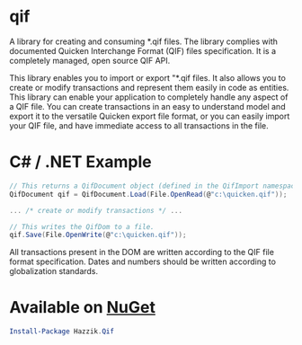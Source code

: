 # qif
A library for creating and consuming *.qif files. The library complies with documented Quicken Interchange Format (QIF) files specification. It is a completely managed, open source QIF API.

This library enables you to import or export "*.qif files. It also allows you to create or modify transactions and represent them easily in code as entities. This library can enable your application to completely handle any aspect of a QIF file. You can create transactions in an easy to understand model and export it to the versatile Quicken export file format, or you can easily import your QIF file, and have immediate access to all transactions in the file.

# C# / .NET Example
```csharp
// This returns a QifDocument object (defined in the QifImport namespace). The QifDom represents all transactions found in the QIF file.
QifDocument qif = QifDocument.Load(File.OpenRead(@"c:\quicken.qif"));

... /* create or modify transactions */ ...

// This writes the QifDom to a file.
qif.Save(File.OpenWrite(@"c:\quicken.qif"));
```

All transactions present in the DOM are written according to the QIF file format specification. Dates and numbers should be written according to globalization standards.

# Available on [NuGet](http://www.nuget.org/packages/hazzik.qif)
```PowerShell
Install-Package Hazzik.Qif
```
